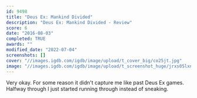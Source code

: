 ```yaml
---
id: 9498
title: "Deus Ex: Mankind Divided"
description: "Deus Ex: Mankind Divided - Review"
score: 6
date: "2016-08-03"
completed: TRUE
awards: ""
modified_date: "2022-07-04"
screenshots: []
cover: "//images.igdb.com/igdb/image/upload/t_cover_big/co25jt.jpg"
image: "//images.igdb.com/igdb/image/upload/t_screenshot_huge/jrxs05lxntb8lys6du0a.jpg"
---
```

Very okay. For some reason it didn't capture me like past Deus Ex games. Halfway through I just started running through instead of sneaking.
